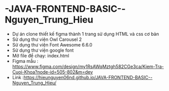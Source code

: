 # -JAVA-FRONTEND-BASIC--Nguyen_Trung_Hieu
  - Dự án clone thiết kế figma thành 1 trang sử dụng HTML và css cơ bản
  - Sử dụng thư viện Owl Carousel 2
  - Sử dụng thư viện Font Awesome 6.6.0
  - Sử dụng thư viện google font
  - Mở file để chạy: index.html
  - Figma mẫu : https://www.figma.com/design/my1RsAWqMztgh582CGe3ca/Kiem-Tra-Cuoi-Khoa?node-id=505-802&m=dev
  - Link :https://hieunguyen06nd.github.io/JAVA-FRONTEND-BASIC--Nguyen_Trung_Hieu/
